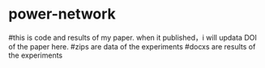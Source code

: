 # power-network
#this is code and results of my paper. when it published，i will updata DOI of the paper here.
#zips are data of the experiments
#docxs are results of the experiments
